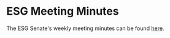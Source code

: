# ESG Meeting Minutes

The ESG Senate's weekly meeting minutes can be found [here](https://drive.google.com/a/umich.edu/folderview?id=0B0YMcQ78faKyc2QxNkV3N2tMSVE&usp=sharing).
